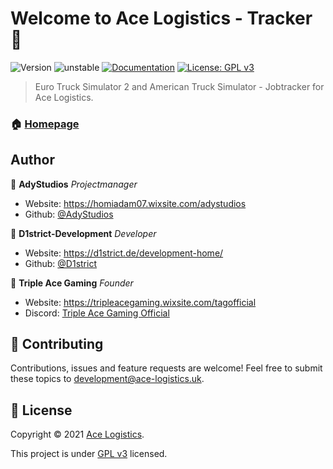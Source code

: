 # Welcome to Ace Logistics - Tracker 👋
![Version](https://img.shields.io/badge/version-1.1.0-blue.svg?cacheSeconds=2592000)
![unstable](https://img.shields.io/badge/unstable-red.svg?cacheSeconds=2592000)
[![Documentation](https://img.shields.io/badge/documentation-yes-brightgreen.svg)](https://docs.d1strict.de/documentation/154-ace-logistics/?l=2)
[![License: GPL v3](https://img.shields.io/badge/License-GPL%20v3-yellow.svg)](https://github.com/D1strict/AL-JobTracker/blob/main/LICENSE)

> Euro Truck Simulator 2 and American Truck Simulator - Jobtracker for Ace Logistics.

### 🏠 [Homepage](https://ace-logistics.uk/)


## Author
👤 **AdyStudios**
_Projectmanager_
* Website: https://homiadam07.wixsite.com/adystudios
* Github: [@AdyStudios](https://github.com/AdyStudios)

👤 **D1strict-Development**
_Developer_
* Website: https://d1strict.de/development-home/
* Github: [@D1strict](https://github.com/D1strict)

👤 **Triple Ace Gaming**
_Founder_
* Website: https://tripleacegaming.wixsite.com/tagofficial
* Discord: [Triple Ace Gaming Official](https://discord.com/invite/WqAAcEvyaj)


## 🤝 Contributing

Contributions, issues and feature requests are welcome!
Feel free to submit these topics to development@ace-logistics.uk. 


## 📝 License

Copyright © 2021 [Ace Logistics](https://ace-logistics.uk/).

This project is under [GPL v3](https://github.com/D1strict/AL-JobTracker/blob/main/LICENSE) licensed.
